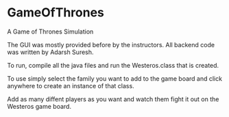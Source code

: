 GameOfThrones
=============

A Game of Thrones Simulation

The GUI was mostly provided before by the instructors. 
All backend code was written by Adarsh Suresh.

To run, compile all the java files and run the Westeros.class that is created.

To use simply select the family you want to add to the game board and click anywhere to create an instance of that class.

Add as many diffent players as you want and watch them fight it out on the Westeros game board.
